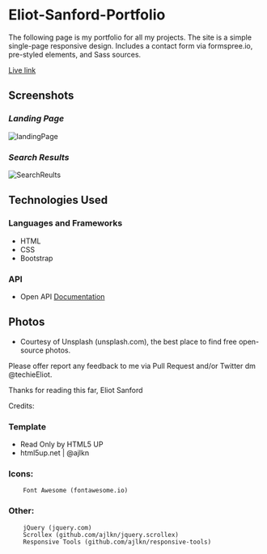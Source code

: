 # Eliot-Sanford-Portfolio
The following page is my portfolio for all my projects. The site is a simple single-page responsive design. Includes a contact form via formspree.io, pre-styled elements, and Sass sources.

[Live link](#)

## Screenshots

### _Landing Page_
![landingPage](Images/#.jpg)
### _Search Results_
![SearchReults](Images/other.jpg)
## Technologies Used

### Languages and Frameworks
  * HTML
  * CSS
  * Bootstrap
   
### API
  * Open API [Documentation](url)

## Photos
  * Courtesy of Unsplash (unsplash.com), the best place to find free open-source photos.

Please offer report any feedback to me via Pull Request and/or Twitter dm @techieEliot.

Thanks for reading this far,
Eliot Sanford


Credits:

### Template 
  * Read Only by HTML5 UP
  * html5up.net | @ajlkn

### Icons:
		Font Awesome (fontawesome.io)

### Other:
		jQuery (jquery.com)
		Scrollex (github.com/ajlkn/jquery.scrollex)
		Responsive Tools (github.com/ajlkn/responsive-tools)
